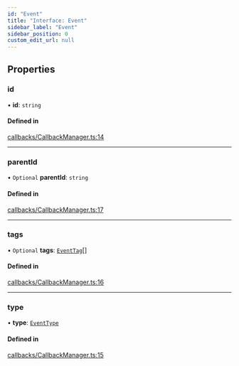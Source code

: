 ```yaml
---
id: "Event"
title: "Interface: Event"
sidebar_label: "Event"
sidebar_position: 0
custom_edit_url: null
---
```


## Properties

### id

• **id**: `string`

#### Defined in

[callbacks/CallbackManager.ts:14](https://github.com/run-llama/LlamaIndexTS/blob/5a765aa/packages/core/src/callbacks/CallbackManager.ts#L14)

___

### parentId

• `Optional` **parentId**: `string`

#### Defined in

[callbacks/CallbackManager.ts:17](https://github.com/run-llama/LlamaIndexTS/blob/5a765aa/packages/core/src/callbacks/CallbackManager.ts#L17)

___

### tags

• `Optional` **tags**: [`EventTag`](../modules.md#eventtag)[]

#### Defined in

[callbacks/CallbackManager.ts:16](https://github.com/run-llama/LlamaIndexTS/blob/5a765aa/packages/core/src/callbacks/CallbackManager.ts#L16)

___

### type

• **type**: [`EventType`](../modules.md#eventtype)

#### Defined in

[callbacks/CallbackManager.ts:15](https://github.com/run-llama/LlamaIndexTS/blob/5a765aa/packages/core/src/callbacks/CallbackManager.ts#L15)
